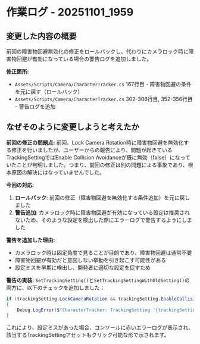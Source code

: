 # 作業ログ - 20251101_1959

## 変更した内容の概要

前回の障害物回避無効化の修正をロールバックし、代わりにカメラロック時に障害物回避が有効になっている場合の警告ログを追加しました。

**修正箇所:**
- `Assets/Scripts/Camera/CharacterTracker.cs` 167行目 - 障害物回避の条件を元に戻す（ロールバック）
- `Assets/Scripts/Camera/CharacterTracker.cs` 302-306行目, 352-356行目 - 警告ログを追加

## なぜそのように変更しようと考えたか

**前回の修正の問題点:**
前回、Lock Camera Rotation時に障害物回避を無効化する修正を行いましたが、ユーザーからの報告により、問題が起きているTrackingSettingではEnable Collision Avoidanceが既に無効（false）になっていたことが判明しました。つまり、前回の修正は別の問題による事象であり、根本原因の解決にはなっていませんでした。

**今回の対応:**
1. **ロールバック**: 前回の修正（障害物回避を無効化する条件追加）を元に戻しました
2. **警告追加**: カメラロック時に障害物回避が有効になっている設定は推奨されないため、そのような設定を検出した際にエラーログで警告するようにしました

**警告を追加した理由:**
- カメラロック時は固定角度で見ることが目的であり、障害物回避は通常不要
- 障害物回避が有効だと意図しない挙動を引き起こす可能性がある
- 設定ミスを早期に検出し、開発者に適切な設定を促すため

**警告の実装:**
`SetTrackingSetting()`と`SetTrackingSettingWithOldSetting()`の両方に、以下のチェックを追加しました：
```csharp
if (trackingSetting.LockCameraRotation && trackingSetting.EnableCollisionAvoidance)
{
    Debug.LogError($"CharacterTracker: TrackingSetting '{trackingSetting.name}' でカメラロック(LockCameraRotation)と障害物回避(EnableCollisionAvoidance)が両方有効になっています。カメラロック時は障害物回避を無効にすることを推奨します。", trackingSetting);
}
```

これにより、設定ミスがあった場合、コンソールに赤いエラーログが表示され、該当するTrackingSettingアセットもクリック可能な形で示されます。
